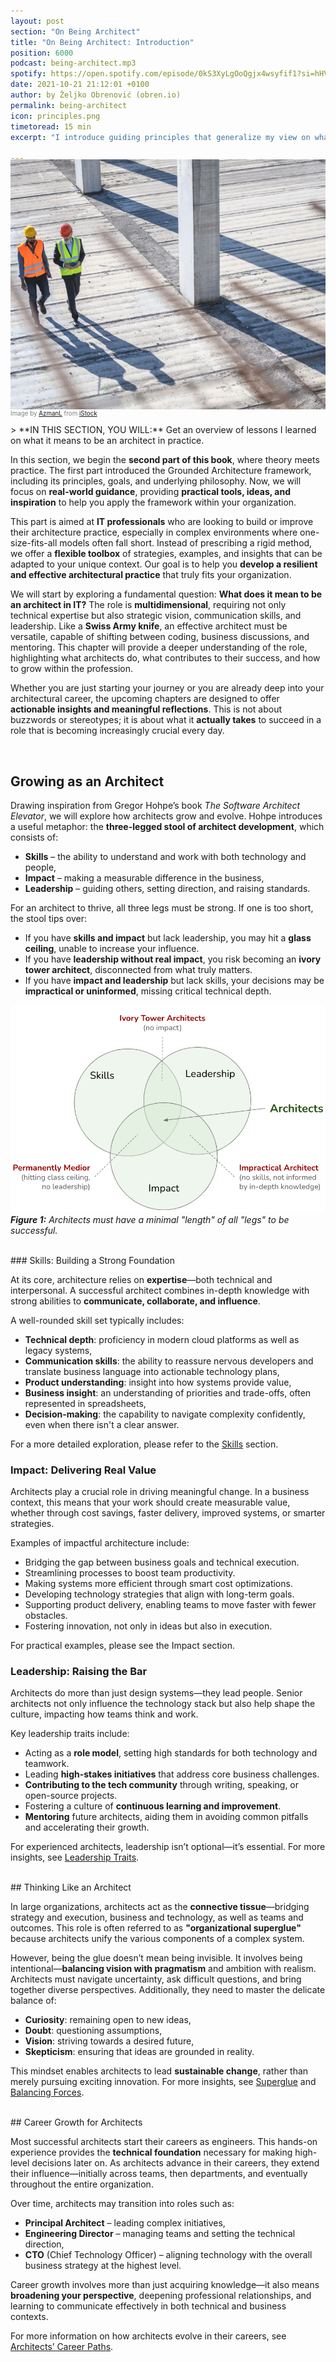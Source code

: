 ```yaml
---
layout: post
section: "On Being Architect"
title: "On Being Architect: Introduction"
position: 6000
podcast: being-architect.mp3
spotify: https://open.spotify.com/episode/0kS3XyLgOoQgjx4wsyfif1?si=hHV8N6DpS5G10ir7PE9YaQ
date: 2021-10-21 21:12:01 +0100
author: by Željko Obrenović (obren.io)
permalink: being-architect
icon: principles.png
timetoread: 15 min
excerpt: "I introduce guiding principles that generalize my view on what it means to be an architect in practice."

---
```

<img style="margin-top: -20px; width: 100%; height: 400px; object-fit: cover" 
     src="assets/images/istock/iStock-1194454929.jpg">
<div style="font-size: 70%; margin-top: -16px; color: grey; margin-bottom: 12px">
Image by <a target="_blank" href="https://www.istockphoto.com/en/portfolio/AzmanL">AzmanL</a> from <a target="_blank" href="https://www.istockphoto.com/">iStock</a>
</div>
<style>
 .quote {
     border-left: 8px solid #d9ead3;
     padding-left: 36px;
     margin-top: 30px;
     margin-bottom: 40px;
     font-size: 140%;
     font-style: normal;
     color:#888;
 }
    @media only screen and (max-width: 768px) {
        [class="quote"] {
            display: none;
        }
    }
</style>
> **IN THIS SECTION, YOU WILL:**  Get an overview of lessons I learned on what it means to be an architect in practice.

<br>

In this section, we begin the **second part of this book**, where theory meets practice. The first part introduced the Grounded Architecture framework, including its principles, goals, and underlying philosophy. Now, we will focus on **real-world guidance**, providing **practical tools, ideas, and inspiration** to help you apply the framework within your organization.

This part is aimed at **IT professionals** who are looking to build or improve their architecture practice, especially in complex environments where one-size-fits-all models often fall short. Instead of prescribing a rigid method, we offer a **flexible toolbox** of strategies, examples, and insights that can be adapted to your unique context. Our goal is to help you **develop a resilient and effective architectural practice** that truly fits your organization.

We will start by exploring a fundamental question: **What does it mean to be an architect in IT?** The role is **multidimensional**, requiring not only technical expertise but also strategic vision, communication skills, and leadership. Like a **Swiss Army knife**, an effective architect must be versatile, capable of shifting between coding, business discussions, and mentoring. This chapter will provide a deeper understanding of the role, highlighting what architects do, what contributes to their success, and how to grow within the profession.

Whether you are just starting your journey or you are already deep into your architectural career, the upcoming chapters are designed to offer **actionable insights and meaningful reflections**. This is not about buzzwords or stereotypes; it is about what it **actually takes** to succeed in a role that is becoming increasingly crucial every day.

<br>

## Growing as an Architect

Drawing inspiration from Gregor Hohpe’s book *The Software Architect Elevator*, we will explore how architects grow and evolve. Hohpe introduces a useful metaphor: the **three-legged stool of architect development**, which consists of:

* **Skills** – the ability to understand and work with both technology and people,
* **Impact** – making a measurable difference in the business,
* **Leadership** – guiding others, setting direction, and raising standards.

For an architect to thrive, all three legs must be strong. If one is too short, the stool tips over:

* If you have **skills and impact** but lack leadership, you may hit a **glass ceiling**, unable to increase your influence.
* If you have **leadership without real impact**, you risk becoming an **ivory tower architect**, disconnected from what truly matters.
* If you have **impact and leadership** but lack skills, your decisions may be **impractical or uninformed**, missing critical technical depth.

![](assets/images/arch/architect-legs.png)
***Figure 1:** Architects must have a minimal "length" of all "legs" to be successful.*

<br>
### Skills: Building a Strong Foundation

At its core, architecture relies on **expertise**—both technical and interpersonal. A successful architect combines in-depth knowledge with strong abilities to **communicate, collaborate, and influence**.

A well-rounded skill set typically includes:

* **Technical depth**: proficiency in modern cloud platforms as well as legacy systems,
* **Communication skills**: the ability to reassure nervous developers and translate business language into actionable technology plans,
* **Product understanding**: insight into how systems provide value,
* **Business insight**: an understanding of priorities and trade-offs, often represented in spreadsheets,
* **Decision-making**: the capability to navigate complexity confidently, even when there isn't a clear answer.

For a more detailed exploration, please refer to the [Skills](skills) section.

### Impact: Delivering Real Value

Architects play a crucial role in driving meaningful change. In a business context, this means that your work should create measurable value, whether through cost savings, faster delivery, improved systems, or smarter strategies.

Examples of impactful architecture include:

- Bridging the gap between business goals and technical execution.
- Streamlining processes to boost team productivity.
- Making systems more efficient through smart cost optimizations.
- Developing technology strategies that align with long-term goals.
- Supporting product delivery, enabling teams to move faster with fewer obstacles.
- Fostering innovation, not only in ideas but also in execution.

For practical examples, please see the Impact section.

### Leadership: Raising the Bar

Architects do more than just design systems—they lead people. Senior architects not only influence the technology stack but also help shape the culture, impacting how teams think and work.

Key leadership traits include:

* Acting as a **role model**, setting high standards for both technology and teamwork.
* Leading **high-stakes initiatives** that address core business challenges.
* **Contributing to the tech community** through writing, speaking, or open-source projects.
* Fostering a culture of **continuous learning and improvement**.
* **Mentoring** future architects, aiding them in avoiding common pitfalls and accelerating their growth.

For experienced architects, leadership isn’t optional—it’s essential. For more insights, see [Leadership Traits](leadership).

<br>
## Thinking Like an Architect

In large organizations, architects act as the **connective tissue**—bridging strategy and execution, business and technology, as well as teams and outcomes. This role is often referred to as **"organizational superglue"** because architects unify the various components of a complex system.

However, being the glue doesn’t mean being invisible. It involves being intentional—**balancing vision with pragmatism** and ambition with realism. Architects must navigate uncertainty, ask difficult questions, and bring together diverse perspectives. Additionally, they need to master the delicate balance of:

* **Curiosity**: remaining open to new ideas,
* **Doubt**: questioning assumptions,
* **Vision**: striving towards a desired future,
* **Skepticism**: ensuring that ideas are grounded in reality.

This mindset enables architects to lead **sustainable change**, rather than merely pursuing exciting innovation. For more insights, see [Superglue](superglue) and [Balancing Forces](balancing).

<br>
## Career Growth for Architects

Most successful architects start their careers as engineers. This hands-on experience provides the **technical foundation** necessary for making high-level decisions later on. As architects advance in their careers, they extend their influence—initially across teams, then departments, and eventually throughout the entire organization.

Over time, architects may transition into roles such as:

* **Principal Architect** – leading complex initiatives,
* **Engineering Director** – managing teams and setting the technical direction,
* **CTO** (Chief Technology Officer) – aligning technology with the overall business strategy at the highest level.

Career growth involves more than just acquiring knowledge—it also means **broadening your perspective**, deepening professional relationships, and learning to communicate effectively in both technical and business contexts.

For more information on how architects evolve in their careers, see [Architects’ Career Paths](career-paths).
